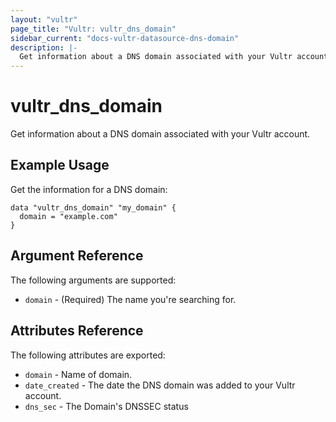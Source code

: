 ```yaml
---
layout: "vultr"
page_title: "Vultr: vultr_dns_domain"
sidebar_current: "docs-vultr-datasource-dns-domain"
description: |-
  Get information about a DNS domain associated with your Vultr account.
---
```


# vultr_dns_domain

Get information about a DNS domain associated with your Vultr account.

## Example Usage

Get the information for a DNS domain:

```hcl
data "vultr_dns_domain" "my_domain" {
  domain = "example.com"
}
```

## Argument Reference

The following arguments are supported:

* `domain` - (Required) The name you're searching for.

## Attributes Reference

The following attributes are exported:

* `domain` - Name of domain.
* `date_created` - The date the DNS domain was added to your Vultr account.
* `dns_sec` -  The Domain's DNSSEC status